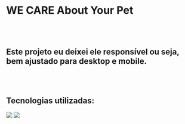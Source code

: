 <h1>WE CARE About Your Pet</h1>
<br>
<br>
<H2>Este projeto eu deixei ele responsível ou seja, bem ajustado para desktop e mobile.</H2>
<br>
<br>
<h2>Tecnologias utilizadas:</h2>

<img src="https://img.shields.io/badge/HTML5-E34F26?style=for-the-badge&logo=html5&logoColor=white">

<img src="https://img.shields.io/badge/CSS3-1572B6?style=for-the-badge&logo=css3&logoColor=white">
